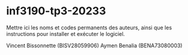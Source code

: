 # inf3190-tp3-20233

Mettre ici les noms et codes permanents des auteurs, ainsi que les instructions
pour installer et exécuter le logiciel.

Vincent Bissonnette (BISV28059906)
Aymen Benalia (BENA73080003)
